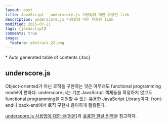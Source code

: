 ```yaml
---
layout: post
title: JavaScript - underscore.js 사용법에 대한 유용한 link
description: underscore.js 사용법에 대한 유용한 link
modified: 2015-07-21
tags: [javascript]
comments: true
image:
  feature: abstract-22.png
---
```


<section id="table-of-contents" class="toc">
<div id="drawer" markdown="1">
*  Auto generated table of contents
{:toc}
</div>
</section><!-- /#table-of-contents -->

## underscore.js 
Object-oriented가 아닌 로직을 구현하는 것은 아무래도 functional programming model이 편하다. underscore.js는 기본 JavaScript 객체들을 확장하지 않고도 functional programming을 지원할 수 있는 유용한 JavaScript Library이다. 
front-end나 back-end에서 로직 구현시 용이하게 활용된다. 

[underscore.js 사용법에 대한 글(원문)](http://code.tutsplus.com/tutorials/getting-cozy-with-underscore-js--net-24581)과 [훌륭한 한글 번역](http://seoh.github.io/blog/2012/10/09/getting-cozy-with-underscore-js/)을 참고하자. 

 
